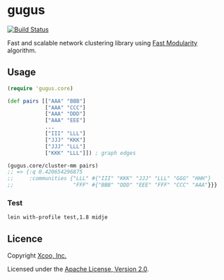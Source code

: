 # gugus

[![Build Status](https://travis-ci.org/xcoo/gugus.svg?branch=master)](https://travis-ci.org/xcoo/gugus)

Fast and scalable network clustering library using [Fast Modularity](http://www.cs.unm.edu/~aaron/research/fastmodularity.htm) algorithm.

## Usage

```clojure
(require 'gugus.core)

(def pairs [["AAA" "BBB"]
            ["AAA" "CCC"]
            ["AAA" "DDD"]
            ["AAA" "EEE"]
            ...
            ["III" "LLL"]
            ["JJJ" "KKK"]
            ["JJJ" "LLL"]
            ["KKK" "LLL"]]) ; graph edges

(gugus.core/cluster-mm pairs)
;; => {:q 0.420654296875
;;     :communities {"LLL" #{"III" "KKK" "JJJ" "LLL" "GGG" "HHH"}
;;                   "FFF" #{"BBB" "DDD" "EEE" "FFF" "CCC" "AAA"}}}
```

### Test

```shell
lein with-profile test,1.8 midje
```

## Licence

Copyright [Xcoo, Inc.][xcoo.jp]

Licensed under the [Apache License, Version 2.0][apache-license-2.0].

[xcoo.jp]: https://xcoo.jp
[apache-license-2.0]: http://www.apache.org/licenses/LICENSE-2.0.html

